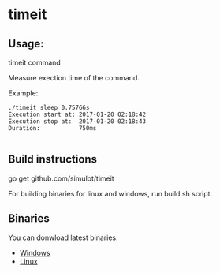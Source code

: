 # timeit


## Usage: 
timeit command 

Measure exection time of the command.

Example:
```
./timeit sleep 0.75766s
Execution start at: 2017-01-20 02:18:42
Execution stop at:  2017-01-20 02:18:43
Duration:           750ms
 
```

## Build instructions

go get github.com/simulot/timeit

For building binaries for linux and windows, run build.sh script.


## Binaries

You can donwload latest binaries:
- [Windows](binaries/windows/timeit.exe)
- [Linux](binaries/linux/timeit)

